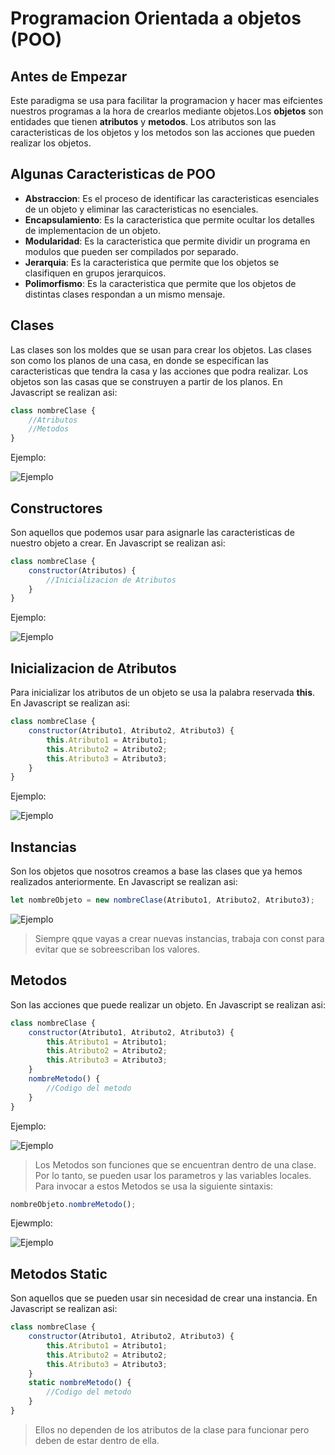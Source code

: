 # Programacion Orientada a objetos (POO)

## Antes de Empezar
Este paradigma se usa para facilitar la programacion y hacer mas eifcientes nuestros programas a la hora de crearlos mediante objetos.Los  **objetos** son entidades que tienen **atributos** y **metodos**. Los atributos son las caracteristicas de los objetos y los metodos son las acciones que pueden realizar los objetos.

## Algunas Caracteristicas de POO
- **Abstraccion**: Es el proceso de identificar las caracteristicas esenciales de un objeto y eliminar las caracteristicas no esenciales.
- **Encapsulamiento**: Es la caracteristica que permite ocultar los detalles de implementacion de un objeto.
- **Modularidad**: Es la caracteristica que permite dividir un programa en modulos que pueden ser compilados por separado.
- **Jerarquia**: Es la caracteristica que permite que los objetos se clasifiquen en grupos jerarquicos.
- **Polimorfismo**: Es la caracteristica que permite que los objetos de distintas clases respondan a un mismo mensaje.

## Clases 
Las clases son los moldes que se usan para crear los objetos. Las clases son como los planos de una casa, en donde se especifican las caracteristicas que tendra la casa y las acciones que podra realizar. Los objetos son las casas que se construyen a partir de los planos. En Javascript se realizan asi:
```js
class nombreClase {
    //Atributos
    //Metodos
}
```

Ejemplo:

![Ejemplo](/Assets/img/clase.png)

## Constructores
Son aquellos que podemos usar para asignarle las caracteristicas de nuestro objeto a crear. En Javascript se realizan asi:

```js
class nombreClase {
    constructor(Atributos) {
        //Inicializacion de Atributos
    }
}
```

Ejemplo:

![Ejemplo](/Assets/img/constructor.png)


## Inicializacion de Atributos
Para inicializar los atributos de un objeto se usa la palabra reservada **this**. En Javascript se realizan asi:

```js
class nombreClase {
    constructor(Atributo1, Atributo2, Atributo3) {
        this.Atributo1 = Atributo1;
        this.Atributo2 = Atributo2;
        this.Atributo3 = Atributo3;
    }
}
```

Ejemplo:

![Ejemplo](/Assets/img/atributos.png)

## Instancias
Son los objetos que nosotros creamos a base las clases que ya hemos realizados anteriormente. En Javascript se realizan asi:

```js
let nombreObjeto = new nombreClase(Atributo1, Atributo2, Atributo3);
```

![Ejemplo](/Assets/img/instancia.png)

> Siempre qque vayas a crear nuevas instancias, trabaja con const para evitar que se sobreescriban los valores.

## Metodos
Son las acciones que puede realizar un objeto. En Javascript se realizan asi:

```js
class nombreClase {
    constructor(Atributo1, Atributo2, Atributo3) {
        this.Atributo1 = Atributo1;
        this.Atributo2 = Atributo2;
        this.Atributo3 = Atributo3;
    }
    nombreMetodo() {
        //Codigo del metodo
    }
}
```

Ejemplo:

![Ejemplo](/Assets/img/metodos.png)

> Los Metodos son funciones que se encuentran dentro de una clase. Por lo tanto, se pueden usar los parametros y las variables locales. Para invocar a estos Metodos se usa la siguiente sintaxis: 

```js
nombreObjeto.nombreMetodo();
```

Ejewmplo:

![Ejemplo](/Assets/img/invocacion.png)

## Metodos Static
Son aquellos que se pueden usar sin necesidad de crear una instancia. En Javascript se realizan asi:

```js
class nombreClase {
    constructor(Atributo1, Atributo2, Atributo3) {
        this.Atributo1 = Atributo1;
        this.Atributo2 = Atributo2;
        this.Atributo3 = Atributo3;
    }
    static nombreMetodo() {
        //Codigo del metodo
    }
}
```
> Ellos no dependen de los atributos de la clase para funcionar pero deben de estar dentro de ella.